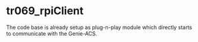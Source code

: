 # tr069_rpiClient

The code base is already setup as plug-n-play module which directly starts to communicate with the Genie-ACS.
